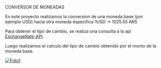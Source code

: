 CONVERSOR DE MONEADAS

En este proyecto realizamos la conversion de una moneda base (por ejemplo USD) hacia otra moneda especifica
1USD -> 1025.55 ARS

Para obtener el tipo de cambio, se realiza una consulta a la api [ExchangeRate-API](https://www.exchangerate-api.com/).

Luego realizamos el calculo del tipo de cambio obtenido por el monto de la moneda base. 

[![Foto1](https://i.postimg.cc/PrQLFW6z/Captura-de-pantalla-462.png)](https://postimg.cc/Vd5LJCPd)
